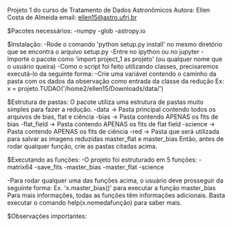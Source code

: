 Projeto 1 do curso de Tratamento de Dados Astronômicos
Autora: Ellen Costa de Almeida
email: ellen15@astro.ufrj.br

$Pacotes necessários:
  -numpy
  -glob
  -astropy.io

$Instalação:
-Rode o comando 'python setup.py install' no mesmo diretório que se encontra o arquivo setup.py
-Entre no ipython ou no jupyter
-Importe o pacote como 'import project_1 as projeto' (ou qualquer nome que o usuário queira)
-Como o script foi feito utilizando classes, precisaremos executá-lo da seguinte forma:
    -Crie uma variável contendo o caminho da pasta com os dados da observação como entrada da classe da redução
    Ex: x = projeto.TUDAO('/home2/ellen15/Downloads/data/')

$Estrutura de pastas:
O pacote utiliza uma estrutura de pastas muito simples para fazer a redução.
-data             -> Pasta principal contendo todos os arquivos de bias, flat e ciência
  -bias           -> Pasta contendo APENAS os fits de bias
  -flat_field     -> Pasta contendo APENAS os fits de flat field
  -science        -> Pasta contendo APENAS os fits de ciência
  -red            -> Pasta que será utilizada para salvar as imagens reduzidas master_flat e master_bias
Então, antes de rodar qualquer função, crie as pastas citadas acima.

$Executando as funções:
-O projeto foi estruturado em 5 funções:
      -matrix64
      -save_fits
      -master_bias
      -master_flat
      -science

-Para rodar qualquer uma das funções acima, o usuário deve prosseguir da seguinte forma:
Ex. 'x.master_bias()' para executar a função master_bias
Para mais informações, todas as funções têm informações adicionais. Basta executar o comando help(x.nomedafunção) para saber mais.

$Observações importantes:
